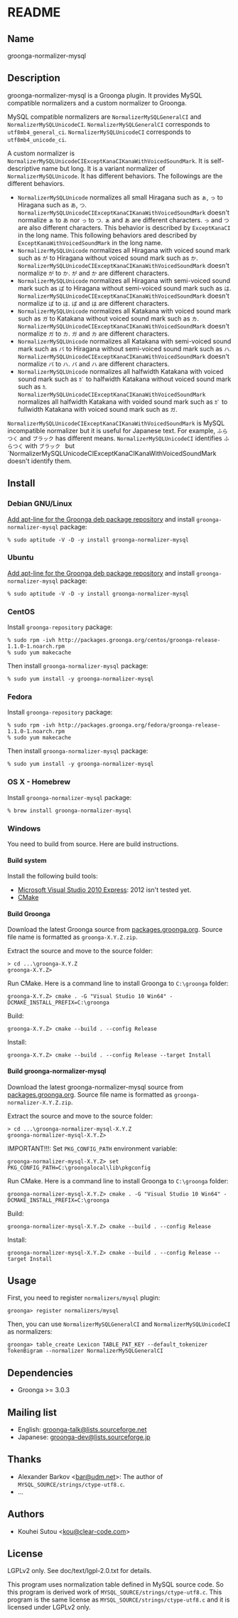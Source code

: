 # README

## Name

groonga-normalizer-mysql

## Description

groonga-normalizer-mysql is a Groonga plugin. It provides MySQL
compatible normalizers and a custom normalizer to Groonga.

MySQL compatible normalizers are `NormalizerMySQLGeneralCI` and
`NormalizerMySQLUnicodeCI`. `NormalizerMySQLGeneralCI` corresponds to
`utf8mb4_general_ci`.  `NormalizerMySQLUnicodeCI` corresponds to
`utf8mb4_unicode_ci`.

A custom normalizer is
`NormalizerMySQLUnicodeCIExceptKanaCIKanaWithVoicedSoundMark`. It is
self-descriptive name but long. It is a variant normalizer of
`NormalizerMySQLUnicode`. It has different behaviors. The followings
are the different behaviors.

* `NormalizerMySQLUnicode` normalizes all small Hiragana such as `ぁ`,
  `っ` to Hiragana such as `あ`, `つ`.
  `NormalizerMySQLUnicodeCIExceptKanaCIKanaWithVoicedSoundMark`
  doesn't normalize `ぁ` to `あ` nor `っ` to `つ`. `ぁ` and `あ` are
  different characters. `っ` and `つ` are also different characters.
  This behavior is described by `ExceptKanaCI` in the long name.  This
  following behaviors ared described by
  `ExceptKanaWithVoicedSoundMark` in the long name.
* `NormalizerMySQLUnicode` normalizes all Hiragana with voiced sound
  mark such as `が` to Hiragana without voiced sound mark such as `か`.
  `NormalizerMySQLUnicodeCIExceptKanaCIKanaWithVoicedSoundMark` doesn't
  normalize `が` to `か`. `が` and `か` are different characters.
* `NormalizerMySQLUnicode` normalizes all Hiragana with semi-voiced sound
  mark such as `ぱ` to Hiragana without semi-voiced sound mark such as `は`.
  `NormalizerMySQLUnicodeCIExceptKanaCIKanaWithVoicedSoundMark` doesn't
  normalize `ぱ` to `は`. `ぱ` and `は` are different characters.
* `NormalizerMySQLUnicode` normalizes all Katakana with voiced sound
  mark such as `ガ` to Katakana without voiced sound mark such as `カ`.
  `NormalizerMySQLUnicodeCIExceptKanaCIKanaWithVoicedSoundMark` doesn't
  normalize `ガ` to `カ`. `ガ` and `カ` are different characters.
* `NormalizerMySQLUnicode` normalizes all Katakana with semi-voiced sound
  mark such as `パ` to Hiragana without semi-voiced sound mark such as `ハ`.
  `NormalizerMySQLUnicodeCIExceptKanaCIKanaWithVoicedSoundMark` doesn't
  normalize `パ` to `ハ`. `パ` and `ハ` are different characters.
* `NormalizerMySQLUnicode` normalizes all halfwidth Katakana with
  voiced sound mark such as `ｶﾞ` to halfwidth Katakana without voiced
  sound mark such as `ｶ`.
  `NormalizerMySQLUnicodeCIExceptKanaCIKanaWithVoicedSoundMark`
  normalizes all halfwidth Katakana with voided sound mark such as `ｶﾞ`
  to fullwidth Katakana with voiced sound mark such as `ガ`.

`NormalizerMySQLUnicodeCIExceptKanaCIKanaWithVoicedSoundMark` is MySQL
incompatible normalizer but it is useful for Japanese text. For
example, `ふらつく` and `ブラック` has different
means. `NormalizerMySQLUnicodeCI` identifies `ふらつく` with `ブラック
` but `NormalizerMySQLUnicodeCIExceptKanaCIKanaWithVoicedSoundMark
doesn't identify them.

## Install

### Debian GNU/Linux

[Add apt-line for the Groonga deb package repository](http://groonga.org/docs/install/debian.html)
and install `groonga-normalizer-mysql` package:

    % sudo aptitude -V -D -y install groonga-normalizer-mysql

### Ubuntu

[Add apt-line for the Groonga deb package repository](http://groonga.org/docs/install/ubuntu.html)
and install `groonga-normalizer-mysql` package:

    % sudo aptitude -V -D -y install groonga-normalizer-mysql


### CentOS

Install `groonga-repository` package:

    % sudo rpm -ivh http://packages.groonga.org/centos/groonga-release-1.1.0-1.noarch.rpm
    % sudo yum makecache

Then install `groonga-normalizer-mysql` package:

    % sudo yum install -y groonga-normalizer-mysql

### Fedora

Install `groonga-repository` package:

    % sudo rpm -ivh http://packages.groonga.org/fedora/groonga-release-1.1.0-1.noarch.rpm
    % sudo yum makecache

Then install `groonga-normalizer-mysql` package:

    % sudo yum install -y groonga-normalizer-mysql

### OS X - Homebrew

Install `groonga-normalizer-mysql` package:

    % brew install groonga-normalizer-mysql

### Windows

You need to build from source. Here are build instructions.

#### Build system

Install the following build tools:

* [Microsoft Visual Studio 2010 Express](http://www.microsoft.com/japan/msdn/vstudio/express/): 2012 isn't tested yet.
* [CMake](http://www.cmake.org/)

#### Build Groonga

Download the latest Groonga source from [packages.groonga.org](http://packages.groonga.org/source/groonga/). Source file name is formatted as `groonga-X.Y.Z.zip`.

Extract the source and move to the source folder:

    > cd ...\groonga-X.Y.Z
    groonga-X.Y.Z>

Run CMake. Here is a command line to install Groonga to `C:\groonga` folder:

    groonga-X.Y.Z> cmake . -G "Visual Studio 10 Win64" -DCMAKE_INSTALL_PREFIX=C:\groonga

Build:

    groonga-X.Y.Z> cmake --build . --config Release

Install:

    groonga-X.Y.Z> cmake --build . --config Release --target Install

#### Build groonga-normalizer-mysql

Download the latest groonga-normalizer-mysql source from [packages.groonga.org](http://packages.groonga.org/source/groonga-normalizer-mysql/). Source file name is formatted as `groonga-normalizer-X.Y.Z.zip`.

Extract the source and move to the source folder:

    > cd ...\groonga-normalizer-mysql-X.Y.Z
    groonga-normalizer-mysql-X.Y.Z>

IMPORTANT!!!: Set `PKG_CONFIG_PATH` environment variable:

    groonga-normalizer-mysql-X.Y.Z> set PKG_CONFIG_PATH=C:\groongalocal\lib\pkgconfig

Run CMake. Here is a command line to install Groonga to `C:\groonga` folder:

    groonga-normalizer-mysql-X.Y.Z> cmake . -G "Visual Studio 10 Win64" -DCMAKE_INSTALL_PREFIX=C:\groonga

Build:

    groonga-normalizer-mysql-X.Y.Z> cmake --build . --config Release

Install:

    groonga-normalizer-mysql-X.Y.Z> cmake --build . --config Release --target Install

## Usage

First, you need to register `normalizers/mysql` plugin:

    groonga> register normalizers/mysql

Then, you can use `NormalizerMySQLGeneralCI` and
`NormalizerMySQLUnicodeCI` as normalizers:

    groonga> table_create Lexicon TABLE_PAT_KEY --default_tokenizer TokenBigram --normalizer NormalizerMySQLGeneralCI

## Dependencies

* Groonga >= 3.0.3

## Mailing list

* English: [groonga-talk@lists.sourceforge.net](https://lists.sourceforge.net/lists/listinfo/groonga-talk)
* Japanese: [groonga-dev@lists.sourceforge.jp](http://lists.sourceforge.jp/mailman/listinfo/groonga-dev)

## Thanks

* Alexander Barkov \<bar@udm.net\>: The author of
  `MYSQL_SOURCE/strings/ctype-utf8.c`.
* ...

## Authors

* Kouhei Sutou \<kou@clear-code.com\>

## License

LGPLv2 only. See doc/text/lgpl-2.0.txt for details.

This program uses normalization table defined in MySQL source code. So
this program is derived work of
`MYSQL_SOURCE/strings/ctype-utf8.c`. This program is the same license
as `MYSQL_SOURCE/strings/ctype-utf8.c` and it is licensed under LGPLv2
only.
